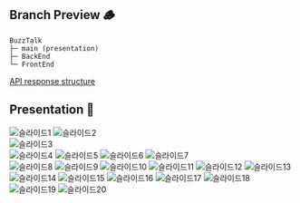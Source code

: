 ## Branch Preview 🪵
``` 
BuzzTalk 
├─ main (presentation)
├─ BackEnd   
└─ FrontEnd  
```  
[API response structure](https://dudefromkorea.tistory.com/126) 
 
## Presentation 🙌  
![슬라이드1](https://github.com/user-attachments/assets/2d47247f-7f4b-4fda-860d-c5a11877a490) 
![슬라이드2](https://github.com/user-attachments/assets/886927e0-3040-4196-ae7b-f93957aa518d)  
![슬라이드3](https://github.com/user-attachments/assets/b30ac32e-709b-4735-a000-cebd04428bf6)  
![슬라이드4](https://github.com/user-attachments/assets/880b70ea-2657-49ca-a67d-011d8926cad1)
![슬라이드5](https://github.com/user-attachments/assets/d35ae38c-b9aa-4263-9c64-12ceb0cffad3)
![슬라이드6](https://github.com/user-attachments/assets/2c12aee5-e67f-4ac3-bf0e-4523f177e6e8)
![슬라이드7](https://github.com/user-attachments/assets/9bbd3c71-5a03-4dfb-9568-4eb922b6d504)  
![슬라이드8](https://github.com/user-attachments/assets/23683f36-b078-4f49-a62f-863d350973ba)
![슬라이드9](https://github.com/user-attachments/assets/c757062b-d0bb-4abc-b573-e1f0a7a04f61)
![슬라이드10](https://github.com/user-attachments/assets/af13959b-b1e7-4eaf-bdd2-8425f891ec18)
![슬라이드11](https://github.com/user-attachments/assets/64b26514-8f17-428b-b060-7825bdd7035c)
![슬라이드12](https://github.com/user-attachments/assets/1e13301c-3a16-4d42-a231-cd4ea5ead7f8)
![슬라이드13](https://github.com/user-attachments/assets/96d467aa-2e7d-4b71-982b-1aa674fcfaf8)
![슬라이드14](https://github.com/user-attachments/assets/d26bb43f-e476-4392-80bf-1336d3ea970d)
![슬라이드15](https://github.com/user-attachments/assets/1dfbb7ad-6517-4c82-a4f0-b3a0010f480c)
![슬라이드16](https://github.com/user-attachments/assets/1c83da8a-734c-4fac-bdc9-d76828eb7522)
![슬라이드17](https://github.com/user-attachments/assets/c61ca06e-55c3-4280-a1cd-5abf4dcf573b)
![슬라이드18](https://github.com/user-attachments/assets/627a8109-39a0-4af0-bbd1-ee47ae03df9a)
![슬라이드19](https://github.com/user-attachments/assets/c042c267-928f-4334-82a3-958648e8b408)
![슬라이드20](https://github.com/user-attachments/assets/089b125e-e360-4488-b1ad-22efaabf4226)

